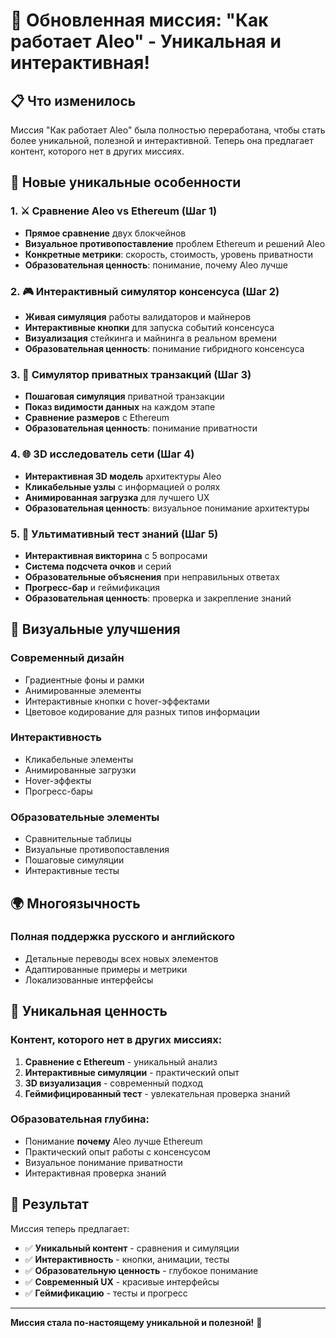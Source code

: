 # 🚀 Обновленная миссия: "Как работает Aleo" - Уникальная и интерактивная!

## 📋 Что изменилось

Миссия "Как работает Aleo" была полностью переработана, чтобы стать более уникальной, полезной и интерактивной. Теперь она предлагает контент, которого нет в других миссиях.

## 🎯 Новые уникальные особенности

### 1. **⚔️ Сравнение Aleo vs Ethereum** (Шаг 1)
- **Прямое сравнение** двух блокчейнов
- **Визуальное противопоставление** проблем Ethereum и решений Aleo
- **Конкретные метрики**: скорость, стоимость, уровень приватности
- **Образовательная ценность**: понимание, почему Aleo лучше

### 2. **🎮 Интерактивный симулятор консенсуса** (Шаг 2)
- **Живая симуляция** работы валидаторов и майнеров
- **Интерактивные кнопки** для запуска событий консенсуса
- **Визуализация** стейкинга и майнинга в реальном времени
- **Образовательная ценность**: понимание гибридного консенсуса

### 3. **🔐 Симулятор приватных транзакций** (Шаг 3)
- **Пошаговая симуляция** приватной транзакции
- **Показ видимости данных** на каждом этапе
- **Сравнение размеров** с Ethereum
- **Образовательная ценность**: понимание приватности

### 4. **🌐 3D исследователь сети** (Шаг 4)
- **Интерактивная 3D модель** архитектуры Aleo
- **Кликабельные узлы** с информацией о ролях
- **Анимированная загрузка** для лучшего UX
- **Образовательная ценность**: визуальное понимание архитектуры

### 5. **🧠 Ультимативный тест знаний** (Шаг 5)
- **Интерактивная викторина** с 5 вопросами
- **Система подсчета очков** и серий
- **Образовательные объяснения** при неправильных ответах
- **Прогресс-бар** и геймификация
- **Образовательная ценность**: проверка и закрепление знаний

## 🎨 Визуальные улучшения

### **Современный дизайн**
- Градиентные фоны и рамки
- Анимированные элементы
- Интерактивные кнопки с hover-эффектами
- Цветовое кодирование для разных типов информации

### **Интерактивность**
- Кликабельные элементы
- Анимированные загрузки
- Hover-эффекты
- Прогресс-бары

### **Образовательные элементы**
- Сравнительные таблицы
- Визуальные противопоставления
- Пошаговые симуляции
- Интерактивные тесты

## 🌍 Многоязычность

### **Полная поддержка русского и английского**
- Детальные переводы всех новых элементов
- Адаптированные примеры и метрики
- Локализованные интерфейсы

## 🎯 Уникальная ценность

### **Контент, которого нет в других миссиях:**
1. **Сравнение с Ethereum** - уникальный анализ
2. **Интерактивные симуляции** - практический опыт
3. **3D визуализация** - современный подход
4. **Геймифицированный тест** - увлекательная проверка знаний

### **Образовательная глубина:**
- Понимание **почему** Aleo лучше Ethereum
- Практический опыт работы с консенсусом
- Визуальное понимание приватности
- Интерактивная проверка знаний

## 🚀 Результат

Миссия теперь предлагает:
- ✅ **Уникальный контент** - сравнения и симуляции
- ✅ **Интерактивность** - кнопки, анимации, тесты
- ✅ **Образовательную ценность** - глубокое понимание
- ✅ **Современный UX** - красивые интерфейсы
- ✅ **Геймификацию** - тесты и прогресс

---

**Миссия стала по-настоящему уникальной и полезной!** 🎉

